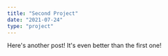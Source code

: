 ```yaml
---
title: "Second Project"
date: "2021-07-24"
type: "project"
---
```


Here's another post! It's even better than the first one!